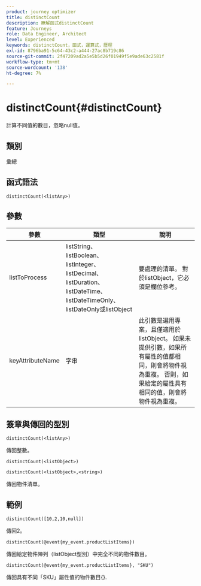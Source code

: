 ```yaml
---
product: journey optimizer
title: distinctCount
description: 瞭解函式distinctCount
feature: Journeys
role: Data Engineer, Architect
level: Experienced
keywords: distinctCount，函式，運算式，歷程
exl-id: 8796ba91-5c64-43c2-a444-27ac8b719c86
source-git-commit: 2f47209ad2a5e5b5d26f01949f5e9ade63c2581f
workflow-type: tm+mt
source-wordcount: '138'
ht-degree: 7%

---
```


# distinctCount{#distinctCount}

計算不同值的數目，忽略null值。

## 類別

彙總

## 函式語法

`distinctCount(<listAny>)`

## 參數

| 參數 | 類型 | 說明 |
|-----------|------------------|------------------|
| listToProcess | listString、listBoolean、listInteger、listDecimal、listDuration、listDateTime、listDateTimeOnly、listDateOnly或listObject | 要處理的清單。 對於listObject，它必須是欄位參考。 |
| keyAttributeName | 字串 | 此引數是選用專案，且僅適用於listObject。 如果未提供引數，如果所有屬性的值都相同，則會將物件視為重複。 否則，如果給定的屬性具有相同的值，則會將物件視為重複。 |

## 簽章與傳回的型別

`distinctCount(<listAny>)`

傳回整數。

`distinctCount(<listObject>)`

`distinctCount(<listObject>,<string>)`

傳回物件清單。


## 範例

`distinctCount([10,2,10,null])`

傳回2。

`distinctCount(@event{my_event.productListItems})`

傳回給定物件陣列（listObject型別）中完全不同的物件數目。

`distinctCount(@event{my_event.productListItems}, "SKU")`

傳回具有不同「SKU」屬性值的物件數目{}.
